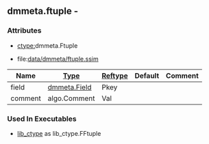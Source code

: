 ## dmmeta.ftuple -


### Attributes
<a href="#attributes"></a>
* [ctype:](/txt/ssimdb/dmmeta/ctype.md)dmmeta.Ftuple

* file:[data/dmmeta/ftuple.ssim](/data/dmmeta/ftuple.ssim)

|Name|[Type](/txt/ssimdb/dmmeta/ctype.md)|[Reftype](/txt/ssimdb/dmmeta/reftype.md)|Default|Comment|
|---|---|---|---|---|
|field|[dmmeta.Field](/txt/ssimdb/dmmeta/field.md)|Pkey|
|comment|algo.Comment|Val|

### Used In Executables
<a href="#used-in-executables"></a>
* [lib_ctype](/txt/lib/lib_ctype/README.md) as lib_ctype.FFtuple

